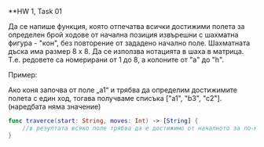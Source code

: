 **HW 1, Task 01

Да се напише функция, която отпечатва всички достижими полета за определен брой ходове от начална позиция извърешни с шахматна
фигура - "кон", без повторение от зададено начално поле. Шахматната дъска има размер 8 х 8. Да се използва нотацията в шаха 
в матрица. Т.е. редовете са номерирани от 1 до 8, а колоните от "a" до "h".

Пример:

Ако коня започва от поле „a1“ и трябва да определим достижимите полета с един ход, тогава получваме списъка ["a1", "b3", "c2"].
(наредбата няма значение)

```swift
func traverce(start: String, moves: Int) -> [String] {
    //в резултата всяко поле трябва да е достижимо от началното за по-малко или поне moves хода
}
```
